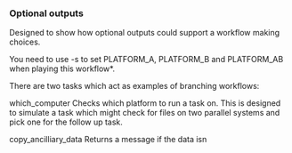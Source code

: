 ### Optional outputs
Designed to show how optional outputs could support a workflow making choices.

You need to use -s to set PLATFORM_A, PLATFORM_B and PLATFORM_AB when playing
this workflow*.

There are two tasks which act as examples of branching workflows:

which_computer
    Checks which platform to run a task on. This is designed to simulate
    a task which might check for files on two parallel systems and pick
    one for the follow up task.

copy_ancilliary_data
    Returns a message if the data isn
